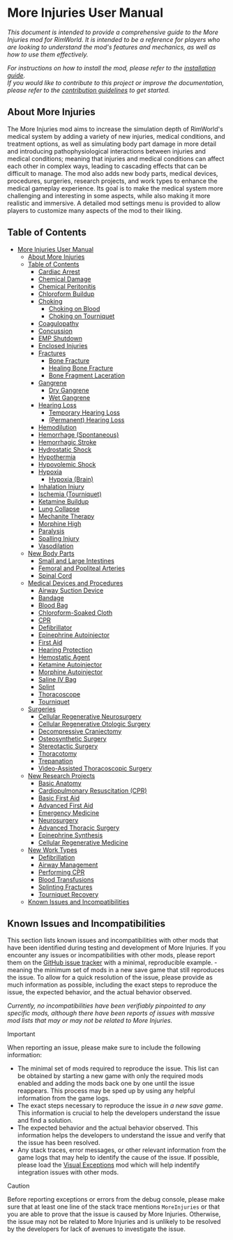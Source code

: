 # More Injuries User Manual

_This document is intended to provide a comprehensive guide to the More Injuries mod for RimWorld. It is intended to be a reference for players who are looking to understand the mod's features and mechanics, as well as how to use them effectively._

_For instructions on how to install the mod, please refer to the [installation guide](https://github.com/frederik-hoeft/rimworld-more-injuries/blob/main/INSTALL.md)._  
_If you would like to contribute to this project or improve the documentation, please refer to the [contribution guidelines](https://github.com/frederik-hoeft/rimworld-more-injuries/blob/main/CONTRIBUTING.md) to get started._

## About More Injuries

The More Injuries mod aims to increase the simulation depth of RimWorld's medical system by adding a variety of new injuries, medical conditions, and treatment options, as well as simulating body part damage in more detail and introducing pathophysiological interactions between injuries and medical conditions; meaning that injuries and medical conditions can affect each other in complex ways, leading to cascading effects that can be difficult to manage. The mod also adds new body parts, medical devices, procedures, surgeries, research projects, and work types to enhance the medical gameplay experience.
Its goal is to make the medical system more challenging and interesting in some aspects, while also making it more realistic and immersive. A detailed mod settings menu is provided to allow players to customize many aspects of the mod to their liking.

## Table of Contents
<!-- @import "[TOC]" {cmd="toc" depthFrom=1 depthTo=6 orderedList=false} -->

<!-- code_chunk_output -->

- [More Injuries User Manual](#more-injuries-user-manual)
  - [About More Injuries](#about-more-injuries)
  - [Table of Contents](#table-of-contents)
    - [Cardiac Arrest](#cardiac-arrest)
    - [Chemical Damage](#chemical-damage)
    - [Chemical Peritonitis](#chemical-peritonitis)
    - [Chloroform Buildup](#chloroform-buildup)
    - [Choking](#choking)
      - [Choking on Blood](#choking-on-blood)
      - [Choking on Tourniquet](#choking-on-tourniquet)
    - [Coagulopathy](#coagulopathy)
    - [Concussion](#concussion)
    - [EMP Shutdown](#emp-shutdown)
    - [Enclosed Injuries](#enclosed-injuries)
    - [Fractures](#fractures)
      - [Bone Fracture](#bone-fracture)
      - [Healing Bone Fracture](#healing-bone-fracture)
      - [Bone Fragment Laceration](#bone-fragment-laceration)
    - [Gangrene](#gangrene)
      - [Dry Gangrene](#dry-gangrene)
      - [Wet Gangrene](#wet-gangrene)
    - [Hearing Loss](#hearing-loss)
      - [Temporary Hearing Loss](#temporary-hearing-loss)
      - [(Permanent) Hearing Loss](#permanent-hearing-loss)
    - [Hemodilution](#hemodilution)
    - [Hemorrhage (Spontaneous)](#hemorrhage-spontaneous)
    - [Hemorrhagic Stroke](#hemorrhagic-stroke)
    - [Hydrostatic Shock](#hydrostatic-shock)
    - [Hypothermia](#hypothermia)
    - [Hypovolemic Shock](#hypovolemic-shock)
    - [Hypoxia](#hypoxia)
      - [Hypoxia (Brain)](#hypoxia-brain)
    - [Inhalation Injury](#inhalation-injury)
    - [Ischemia (Tourniquet)](#ischemia-tourniquet)
    - [Ketamine Buildup](#ketamine-buildup)
    - [Lung Collapse](#lung-collapse)
    - [Mechanite Therapy](#mechanite-therapy)
    - [Morphine High](#morphine-high)
    - [Paralysis](#paralysis)
    - [Spalling Injury](#spalling-injury)
    - [Vasodilation](#vasodilation)
  - [New Body Parts](#new-body-parts)
    - [Small and Large Intestines](#small-and-large-intestines)
    - [Femoral and Popliteal Arteries](#femoral-and-popliteal-arteries)
    - [Spinal Cord](#spinal-cord)
  - [Medical Devices and Procedures](#medical-devices-and-procedures)
    - [Airway Suction Device](#airway-suction-device)
    - [Bandage](#bandage)
    - [Blood Bag](#blood-bag)
    - [Chloroform-Soaked Cloth](#chloroform-soaked-cloth)
    - [CPR](#cpr)
    - [Defibrillator](#defibrillator)
    - [Epinephrine Autoinjector](#epinephrine-autoinjector)
    - [First Aid](#first-aid)
    - [Hearing Protection](#hearing-protection)
    - [Hemostatic Agent](#hemostatic-agent)
    - [Ketamine Autoinjector](#ketamine-autoinjector)
    - [Morphine Autoinjector](#morphine-autoinjector)
    - [Saline IV Bag](#saline-iv-bag)
    - [Splint](#splint)
    - [Thoracoscope](#thoracoscope)
    - [Tourniquet](#tourniquet)
  - [Surgeries](#surgeries)
    - [Cellular Regenerative Neurosurgery](#cellular-regenerative-neurosurgery)
    - [Cellular Regenerative Otologic Surgery](#cellular-regenerative-otologic-surgery)
    - [Decompressive Craniectomy](#decompressive-craniectomy)
    - [Osteosynthetic Surgery](#osteosynthetic-surgery)
    - [Stereotactic Surgery](#stereotactic-surgery)
    - [Thoracotomy](#thoracotomy)
    - [Trepanation](#trepanation)
    - [Video-Assisted Thoracoscopic Surgery](#video-assisted-thoracoscopic-surgery)
  - [New Research Projects](#new-research-projects)
    - [Basic Anatomy](#basic-anatomy)
    - [Cardiopulmonary Resuscitation (CPR)](#cardiopulmonary-resuscitation-cpr)
    - [Basic First Aid](#basic-first-aid)
    - [Advanced First Aid](#advanced-first-aid)
    - [Emergency Medicine](#emergency-medicine)
    - [Neurosurgery](#neurosurgery)
    - [Advanced Thoracic Surgery](#advanced-thoracic-surgery)
    - [Epinephrine Synthesis](#epinephrine-synthesis)
    - [Cellular Regenerative Medicine](#cellular-regenerative-medicine)
  - [New Work Types](#new-work-types)
    - [Defibrillation](#defibrillation)
    - [Airway Management](#airway-management)
    - [Performing CPR](#performing-cpr)
    - [Blood Transfusions](#blood-transfusions)
    - [Splinting Fractures](#splinting-fractures)
    - [Tourniquet Recovery](#tourniquet-recovery)
  - [Known Issues and Incompatibilities](#known-issues-and-incompatibilities)

<!-- /code_chunk_output -->

## Known Issues and Incompatibilities

This section lists known issues and incompatibilities with other mods that have been identified during testing and development of More Injuries. If you encounter any issues or incompatibilities with other mods, please report them on the [GitHub issue tracker](https://github.com/frederik-hoeft/rimworld-more-injuries/issues) with a minimal, reproducible example. - meaning the minimum set of mods in a new save game that still reproduces the issue. To allow for a quick resolution of the issue, please provide as much information as possible, including the exact steps to reproduce the issue, the expected behavior, and the actual behavior observed.

*Currently, no incompatibilities have been verifiably pinpointed to any specific mods, although there have been reports of issues with massive mod lists that may or may not be related to More Injuries.*

> [!IMPORTANT]
> When reporting an issue, please make sure to include the following information:
> - The minimal set of mods required to reproduce the issue. This list can be obtained by starting a new game with only the required mods enabled and adding the mods back one by one until the issue reappears. This process may be sped up by using any helpful information from the game logs.
> - The exact steps necessary to reproduce the issue *in a new save game*. This information is crucial to help the developers understand the issue and find a solution.
> - The expected behavior and the actual behavior observed. This information helps the developers to understand the issue and verify that the issue has been resolved.
> - Any stack traces, error messages, or other relevant information from the game logs that may help to identify the cause of the issue. If possible, please load the [Visual Exceptions](https://steamcommunity.com/sharedfiles/filedetails/?id=2538411704) mod which will help indentify integration issues with other mods.

> [!CAUTION]
> Before reporting exceptions or errors from the debug console, please make sure that at least one line of the stack trace mentions `MoreInjuries` or that you are able to prove that the issue is caused by More Injuries. Otherwise, the issue may not be related to More Injuries and is unlikely to be resolved by the developers for lack of avenues to investigate the issue.

[^1]: Some items have the potential to be reusable and they will not necessarily be consumed during a surgery or procedure. However, there is a chance that the item will break after each use, either due to wear and tear or due to the nature of the procedure. The chance to break is indicated by the **Chance to Break** value in the item's description.

[^2]: see [Surgery Success Chance Factor](https://rimworldwiki.com/wiki/Surgery_Success_Chance_Factor) on the RimWorld Wiki for more information on how the success chance of surgeries is calculated in the base game.

[^3]: see [Doctoring#Failure](https://rimworldwiki.com/wiki/Doctoring#Failure) on the RimWorld Wiki for more information on how the chance of death on failed surgeries is calculated in the base game.

[^4]: see [Work Types](https://rimworldwiki.com/wiki/Work#Work_types) on the RimWorld Wiki.

[^5]: Priority in Type indicates the priority of the work type within the parent work type. The higher the number, the higher the priority of the work type.